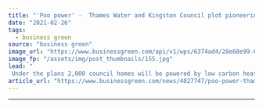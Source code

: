 ```yaml
---
title: "'Poo power' -  Thames Water and Kingston Council plot pioneering domestic heating scheme"
date: "2021-02-26"
tags: 
  - business green
source: "business green"
image_url: "https://www.businessgreen.com/api/v1/wps/6374ad4/28e60e99-6e69-4ba1-a4a8-19b7241efdde/3/Hogsmill3-185x114.jpg"
image_fp: "/assets/img/post_thumbnails/155.jpg"
lead: "
 Under the plans 2,000 council homes will be powered by low carbon heat generated from effluent at Hogsmill sewage plant in Surrey  ..."
article_url: "https://www.businessgreen.com/news/4027747/poo-power-thames-water-kingston-council-plot-pioneering-domestic-heating-scheme"
---
```


---
